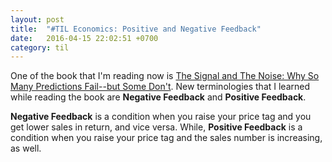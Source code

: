 ```yaml
---
layout: post
title:  "#TIL Economics: Positive and Negative Feedback"
date:   2016-04-15 22:02:51 +0700
category: til
---
```

One of the book that I'm reading now is [The Signal and The Noise: Why So Many Predictions Fail--but Some Don't](http://www.amazon.com/Signal-Noise-Many-Predictions-Fail--but/dp/0143125087/ref=sr_1_1?ie=UTF8&qid=1460770488&sr=8-1&keywords=signal+and+noise).
New terminologies that I learned while reading the book are **Negative Feedback** and **Positive Feedback**.

**Negative Feedback** is a condition when you raise your price tag and you get lower sales in return, and vice versa.
While, **Positive Feedback** is a condition when you raise your price tag and the sales number is increasing, as well.
